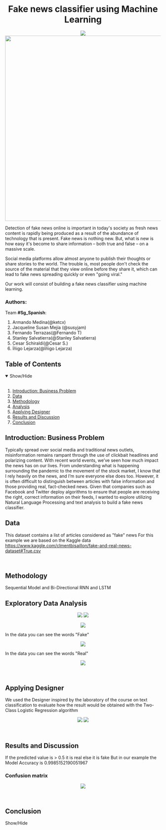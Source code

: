 <h1 align='center'>  Fake news classifier using Machine Learning </h1>
<p align="center">
  <img src="https://github.com/ketcx/fake-news-classifier/blob/master/Images/ml%20azure.jpg">
  <img src="https://github.com/ketcx/fake-news-classifier/blob/master/Images/fakenews.jpeg" width=600>
</p>

Detection of fake news online is important in today's society as fresh news content is rapidly being produced as a result of the abundance of technology that is present. Fake news is nothing new. But, what is new is how easy it's become to share information – both true and false – on a massive scale.

Social media platforms allow almost anyone to publish their thoughts or share stories to the world. The trouble is, most people don't check the source of the material that they view online before they share it, which can lead to fake news spreading quickly or even "going viral."

Our work will consist of building a fake news classifier using machine learning.
### Authors: 
Team **#Sg_Spanish**: </br>
  1. Armando Medina(@ketcx)</br>
  2. Jacqueline Susan Mejía (@susyjam) </br>
  3. Fernando Terrazas(@Fernando T) </br>
  4. Stanley Salvatierra(@Stanley Salvatierra) </br>
  5. Cesar Schiraldi(@Cesar S.) </br>
  6. Íñigo Lejarza(@Íñigo Lejarza) </br>

## Table of Contents

<details open>
<summary>Show/Hide</summary>
<br>

1. [Introduction: Business Problem](#introduction)
2. [Data](#data)
3. [Methodology](#methodology)
4. [Analysis](#analysis)
5. [Applying Designer](#applyingDesigner)
6. [Results and Discussion](#results)
7. [Conclusion](#conclusion)
</details>

## Introduction: Business Problem


<a name="#introduction"></a>
Typically spread over social media and traditional news outlets, misinformation remains rampant through the use of clickbait headlines and polarizing content.
With recent world events, we’ve seen how much impact the news has on our lives. From understanding what is happening surrounding the pandemic to the movement of the stock market, I know that I rely heavily on the news, and I’m sure everyone else does too. However, it is often difficult to distinguish between articles with false information and those providing real, fact-checked news. Given that companies such as Facebook and Twitter deploy algorithms to ensure that people are receiving the right, correct information on their feeds, I wanted to explore utilizing Natural Language Processing and text analysis to build a fake news classifier.
<br>

## Data


<a name="#data"></a>
This dataset contains a list of articles considered as "fake" news 
For this example we are based on the Kaggle data https://www.kaggle.com/clmentbisaillon/fake-and-real-news-dataset#True.csv

<br>


## Methodology

<a name="#methodology"></a>
Sequential Model and Bi-Directional RNN and LSTM
<br>

## Exploratory Data Analysis

<a name="#analysis"></a>

<p align="center">
  <img src="https://github.com/ketcx/fake-news-classifier/blob/master/Images/isfake.png">
  <img src="https://github.com/ketcx/fake-news-classifier/blob/master/Images/4ml.png">
</p>

<p align="center">
  <img src="https://github.com/ketcx/fake-news-classifier/blob/master/Images/6ml.png">
</p>
In the data you can see the words "Fake"

<p align="center">
  <img src="https://github.com/ketcx/fake-news-classifier/blob/master/Images/fake.png">
</p>

In the data you can see the words "Real"
<p align="center">
  <img src="https://github.com/ketcx/fake-news-classifier/blob/master/Images/real.png">
</p>
<br>

## Applying Designer

<a name="#applyingDesigner"></a>
We used the Designer inspired by the laboratory of the course on text classification to evaluate how the result would be obtained with the Two-Class Logistic Regression algorithm

<p align="center">
  <img src="https://github.com/ketcx/fake-news-classifier/blob/master/Images/3ml.jpeg">
  <img src="https://github.com/ketcx/fake-news-classifier/blob/master/Images/4ml.jpeg">
</p>
<br>

## Results and Discussion
<a name="#results"></a>

If the predicted value is > 0.5 it is real else it is fake But in our example the Model Accuracy is 0.9985152190051967

### Confusion matrix

<p align="center">
  <img src="https://github.com/ketcx/fake-news-classifier/blob/master/Images/matrix.png">
</p>
<br>

## Conclusion

<a name="#conclusion"></a>
<summary>Show/Hide</summary>
<br>

